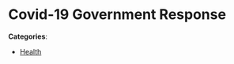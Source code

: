 # Covid-19 Government Response



**Categories**:

- [Health](https://github/apis-list/apis-list#health)




